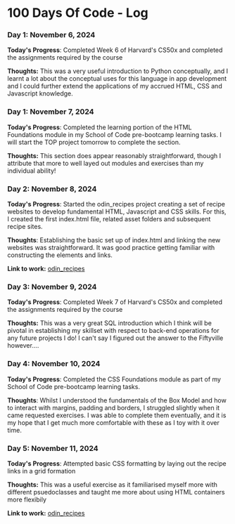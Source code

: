# 100 Days Of Code - Log


### Day 1: November 6, 2024

**Today's Progress**: Completed Week 6 of Harvard's CS50x and completed the assignments required by the course

**Thoughts:** This was a very useful introduction to Python conceptually, and I learnt a lot about the conceptual uses for this language in app development and I could further extend the applications of my accrued HTML, CSS and Javascript knowledge.


### Day 1: November 7, 2024

**Today's Progress**: Completed the learning portion of the HTML Foundations module in my School of Code pre-bootcamp learning tasks. I will start the TOP project tomorrow to complete the section.

**Thoughts:** This section does appear reasonably straightforward, though I attribute that more to well layed out modules and exercises than my individual ability!

### Day 2: November 8, 2024

**Today's Progress**: Started the odin_recipes project creating a set of recipe websites to develop fundamental HTML, Javascript and CSS skills. For this, I created the first index.html file, related asset folders and subsequent recipe sites.

**Thoughts**: Establishing the basic set up of index.html and linking the new websites was straightforward. It was good practice getting familiar with constructing the elements and links.

**Link to work:** [odin_recipes]([https://github.com/samannetts8/odin_recipes])

### Day 3: November 9, 2024

**Today's Progress**: Completed Week 7 of Harvard's CS50x and completed the assignments required by the course

**Thoughts:** This was a very great SQL introduction which I think will be pivotal in establishing my skillset with respect to back-end operations for any future projects I do! I can't say I figured out the answer to the Fiftyville however....

### Day 4: November 10, 2024

**Today's Progress**: Completed the CSS Foundations module as part of my School of Code pre-bootcamp learning tasks.

**Thoughts**: Whilst I understood the fundamentals of the Box Model and how to interact with margins, padding and borders, I struggled slightly when it came requested exercises. I was able to complete them eventually, and it is my hope that I get much more comfortable with these as I toy with it over time. 

### Day 5: November 11, 2024

**Today's Progress**: Attempted basic CSS formatting by laying out the recipe links in a grid formation

**Thoughts:** This was a useful exercise as it familiarised myself more with different psuedoclasses and taught me more about using HTML containers more flexibily

**Link to work:** [odin_recipes]([https://github.com/samannetts8/odin_recipes])

